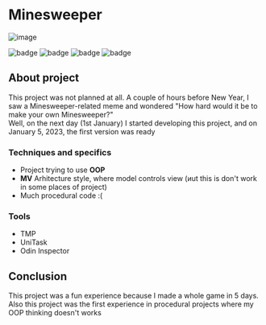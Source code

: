 # Minesweeper

![image](https://user-images.githubusercontent.com/73060890/216835887-a8a33654-8e2e-4b24-918f-867331454afc.png)

![badge](https://img.shields.io/static/v1?label=Engine&message=Unity&color=black&style=for-the-badge)
![badge](https://img.shields.io/static/v1?label=Language&message=C%23&color=blueviolet&style=for-the-badge)
![badge](https://img.shields.io/static/v1?label=architecture&message=MV&color=red&style=for-the-badge)
![badge](https://img.shields.io/static/v1?label=Platform&message=Android&color=brightgreen&style=for-the-badge)

## About project

This project was not planned at all. A couple of hours before New Year, I saw a Minesweeper-related meme and wondered "How hard would it be to make your own Minesweeper?"
<br>Well, on the next day (1st January) I started developing this project, and on January 5, 2023, the first version was ready

### Techniques and specifics
 - Project trying to use **OOP**
 - **MV** Arhitecture style, where model controls view (иut this is don't work in some places of project)
 - Much procedural code :(
 
### Tools
 - TMP
 - UniTask
 - Odin Inspector
 
## Conclusion

This project was a fun experience because I made a whole game in 5 days. Also this project was the first experience in procedural projects where my OOP thinking doesn't works
